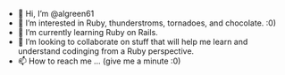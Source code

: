 - 👋 Hi, I’m @algreen61
- 👀 I’m interested in Ruby, thunderstroms, tornadoes, and chocolate. :0)
- 🌱 I’m currently learning Ruby on Rails.
- 💞️ I’m looking to collaborate on stuff that will help me learn and understand codinging from a Ruby perspective.
- 📫 How to reach me ... (give me a minute :0)

<!---
algreen61/algreen61 is a ✨ special ✨ repository because its `README.md` (this file) appears on your GitHub profile.
You can click the Preview link to take a look at your changes.
--->
